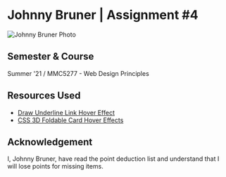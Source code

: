 # Johnny Bruner | Assignment #4
![Johnny Bruner Photo](http://www.johnnybrunerdesigns.com/images/johnny.jpg)

## Semester & Course
Summer '21 / MMC5277 - Web Design Principles

## Resources Used
* [Draw Underline Link Hover Effect](https://www.youtube.com/watch?v=aswRKAjjWuE)
* [CSS 3D Foldable Card Hover Effects](https://www.youtube.com/watch?v=xDy2UptgdUY)

## Acknowledgement
I, Johnny Bruner, have read the point deduction list and understand that I will lose points for missing items.